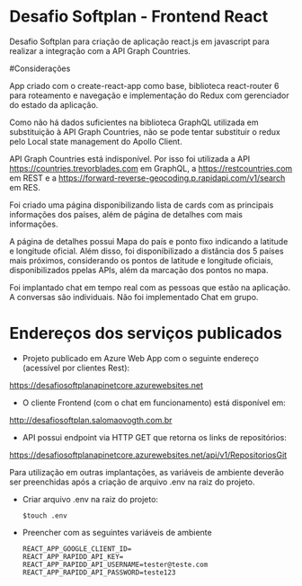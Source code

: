 # Desafio Softplan - Frontend React

Desafio Softplan para criação de aplicação react.js em javascript para realizar a integração com a API Graph Countries.

#Considerações

App criado com o create-react-app como base, biblioteca react-router 6 para roteamento e navegação e implementação do Redux com gerenciador do estado da aplicação.

Como não há dados suficientes na biblioteca GraphQL utilizada em substituição à API Graph Countries, não se pode tentar substituir o redux pelo Local state management do Apollo Client.

API Graph Countries está indisponível. Por isso foi utilizada a API https://countries.trevorblades.com em GraphQL, a https://restcountries.com em REST e a  https://forward-reverse-geocoding.p.rapidapi.com/v1/search em RES.

Foi criado uma página disponibilizando lista de cards com as principais informações dos países, além de página de detalhes com mais informações.

A página de detalhes possui Mapa do país e ponto fixo indicando a latitude e longitude oficial. Além disso, foi disponibilizado a distância dos 5 países mais próximos, considerando os pontos de latitude e longitude oficiais, disponibilizados ppelas APIs, além da marcação dos pontos no mapa.

Foi implantado chat em tempo real com as pessoas que estão na aplicação. A conversas são individuais. Não foi implementado Chat em grupo.

# Endereços dos serviços publicados

- Projeto publicado em Azure Web App com o seguinte endereço (acessível por clientes Rest):
 
https://desafiosoftplanapinetcore.azurewebsites.net
 
 
- O cliente Frontend (com o chat em funcionamento) está disponível em:
 
http://desafiosoftplan.salomaovogth.com.br

- API possui endpoint via HTTP GET que retorna os links de repositórios:

https://desafiosoftplanapinetcore.azurewebsites.net/api/v1/RepositoriosGit


Para utilização em outras implantações, as variáveis de ambiente deverão ser preenchidas após a criação de arquivo .env na raiz do projeto.

- Criar arquivo .env na raiz do projeto:
  
      $touch .env
     
- Preencher com as seguintes variáveis de ambiente

      REACT_APP_GOOGLE_CLIENT_ID=
      REACT_APP_RAPIDD_API_KEY=
      REACT_APP_RAPIDD_API_USERNAME=tester@teste.com
      REACT_APP_RAPIDD_API_PASSWORD=teste123
